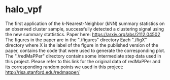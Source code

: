 # halo_vpf
The first application of the k-Nearest-Neighbor (kNN) summary statistics on an observed cluster sample, successfully detected a clustering signal using the new summary stattistics.
Paper here: https://arxiv.org/abs/2112.04502
The figures in the paper are in the "./figures" directory
Each "./figX" directory where X is the label of the figure in the published version of the paper, contains the code that were used to generate the corresponding plot.
The "./redMaPPer" directory contains some intermediate step data used in this project. Please refer to this link for the original data of redMaPPer and its corresponding random points we used in this project: http://risa.stanford.edu/redmapper/
